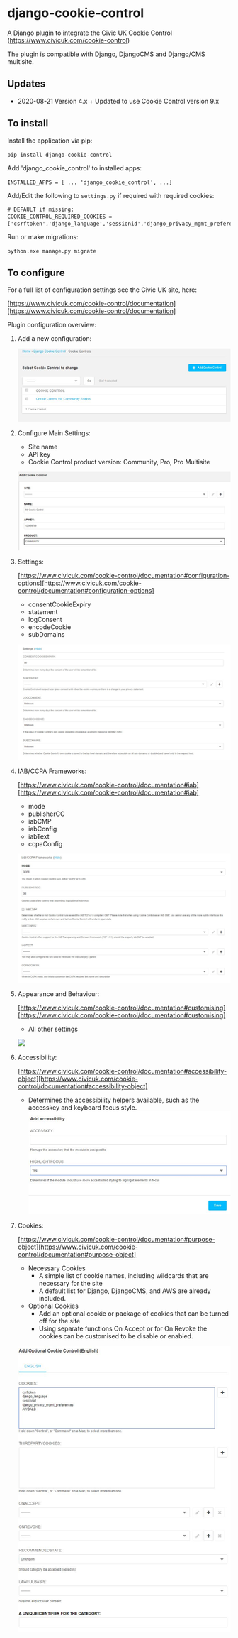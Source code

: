 # django-cookie-control

A Django plugin to integrate the Civic UK Cookie Control (https://www.civicuk.com/cookie-control)

The plugin is compatible with Django, DjangoCMS and Django/CMS multisite.

## Updates
- 2020-08-21 Version 4.x + Updated to use Cookie Control version 9.x

## To install
Install the application via pip:

`pip install django-cookie-control`

Add 'django_cookie_control' to installed apps:

`INSTALLED_APPS = [
...
'django_cookie_control',
...]`

Add/Edit the following to `settings.py` if required with required cookies:
```
# DEFAULT if missing:
COOKIE_CONTROL_REQUIRED_COOKIES = ['csrftoken','django_language','sessionid','django_privacy_mgmt_preferences','AWSALB']
```

Run or make migrations:

`python.exe manage.py migrate`

## To configure

For a full list of configuration settings see the Civic UK site, here:

[https://www.civicuk.com/cookie-control/documentation][https://www.civicuk.com/cookie-control/documentation]

Plugin configuration overview:

1. Add a new configuration:
    
    ![](https://raw.githubusercontent.com/mcldev/django-cookie-control/master/docs/images/add_control.jpg)

2. Configure Main Settings:
    - Site name
    - API key
    - Cookie Control product version: Community, Pro, Pro Multisite
    
    ![](https://raw.githubusercontent.com/mcldev/django-cookie-control/master/docs/images/main_settings.jpg)

3. Settings:

    [https://www.civicuk.com/cookie-control/documentation#configuration-options][https://www.civicuk.com/cookie-control/documentation#configuration-options]
    - consentCookieExpiry
    - statement
    - logConsent
    - encodeCookie
    - subDomains
    
    ![](https://raw.githubusercontent.com/mcldev/django-cookie-control/master/docs/images/custom_settings.jpg)

4. IAB/CCPA Frameworks:
    
    [https://www.civicuk.com/cookie-control/documentation#iab][https://www.civicuk.com/cookie-control/documentation#iab]
    - mode
    - publisherCC
    - iabCMP
    - iabConfig
    - iabText
    - ccpaConfig
    
    ![](https://raw.githubusercontent.com/mcldev/django-cookie-control/master/docs/images/iab_ccpa_config.jpg)

5. Appearance and Behaviour:

    [https://www.civicuk.com/cookie-control/documentation#customising][https://www.civicuk.com/cookie-control/documentation#customising]
    - All other settings
    
    ![](https://raw.githubusercontent.com/mcldev/django-cookie-control/master/docs/images/accessiblity.jpg)
    
6. Accessibility:

    [https://www.civicuk.com/cookie-control/documentation#accessibility-object][https://www.civicuk.com/cookie-control/documentation#accessibility-object]
    - Determines the accessibility helpers available, such as the accesskey and keyboard focus style. 
    ![](https://raw.githubusercontent.com/mcldev/django-cookie-control/master/docs/images/configure_accessibility.jpg)

7. Cookies:

    [https://www.civicuk.com/cookie-control/documentation#purpose-object][https://www.civicuk.com/cookie-control/documentation#purpose-object]
    * Necessary Cookies
      * A simple list of cookie names, including wildcards that are necessary for the site
      * A default list for Django, DjangoCMS, and AWS are already included.
    * Optional Cookies
      * Add an optional cookie or package of cookies that can be turned off for the site
      * Using separate functions On Accept or for On Revoke the cookies can be customised to be disable or enabled.

    ![](https://raw.githubusercontent.com/mcldev/django-cookie-control/master/docs/images/optional_cookie_control.jpg)




[https://www.civicuk.com/cookie-control/documentation]: https://www.civicuk.com/cookie-control/documentation

